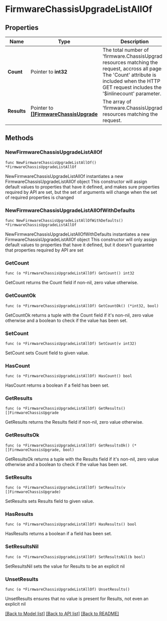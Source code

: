 # FirmwareChassisUpgradeListAllOf

## Properties

Name | Type | Description | Notes
------------ | ------------- | ------------- | -------------
**Count** | Pointer to **int32** | The total number of &#39;firmware.ChassisUpgrade&#39; resources matching the request, accross all pages. The &#39;Count&#39; attribute is included when the HTTP GET request includes the &#39;$inlinecount&#39; parameter. | [optional] 
**Results** | Pointer to [**[]FirmwareChassisUpgrade**](FirmwareChassisUpgrade.md) | The array of &#39;firmware.ChassisUpgrade&#39; resources matching the request. | [optional] 

## Methods

### NewFirmwareChassisUpgradeListAllOf

`func NewFirmwareChassisUpgradeListAllOf() *FirmwareChassisUpgradeListAllOf`

NewFirmwareChassisUpgradeListAllOf instantiates a new FirmwareChassisUpgradeListAllOf object
This constructor will assign default values to properties that have it defined,
and makes sure properties required by API are set, but the set of arguments
will change when the set of required properties is changed

### NewFirmwareChassisUpgradeListAllOfWithDefaults

`func NewFirmwareChassisUpgradeListAllOfWithDefaults() *FirmwareChassisUpgradeListAllOf`

NewFirmwareChassisUpgradeListAllOfWithDefaults instantiates a new FirmwareChassisUpgradeListAllOf object
This constructor will only assign default values to properties that have it defined,
but it doesn't guarantee that properties required by API are set

### GetCount

`func (o *FirmwareChassisUpgradeListAllOf) GetCount() int32`

GetCount returns the Count field if non-nil, zero value otherwise.

### GetCountOk

`func (o *FirmwareChassisUpgradeListAllOf) GetCountOk() (*int32, bool)`

GetCountOk returns a tuple with the Count field if it's non-nil, zero value otherwise
and a boolean to check if the value has been set.

### SetCount

`func (o *FirmwareChassisUpgradeListAllOf) SetCount(v int32)`

SetCount sets Count field to given value.

### HasCount

`func (o *FirmwareChassisUpgradeListAllOf) HasCount() bool`

HasCount returns a boolean if a field has been set.

### GetResults

`func (o *FirmwareChassisUpgradeListAllOf) GetResults() []FirmwareChassisUpgrade`

GetResults returns the Results field if non-nil, zero value otherwise.

### GetResultsOk

`func (o *FirmwareChassisUpgradeListAllOf) GetResultsOk() (*[]FirmwareChassisUpgrade, bool)`

GetResultsOk returns a tuple with the Results field if it's non-nil, zero value otherwise
and a boolean to check if the value has been set.

### SetResults

`func (o *FirmwareChassisUpgradeListAllOf) SetResults(v []FirmwareChassisUpgrade)`

SetResults sets Results field to given value.

### HasResults

`func (o *FirmwareChassisUpgradeListAllOf) HasResults() bool`

HasResults returns a boolean if a field has been set.

### SetResultsNil

`func (o *FirmwareChassisUpgradeListAllOf) SetResultsNil(b bool)`

 SetResultsNil sets the value for Results to be an explicit nil

### UnsetResults
`func (o *FirmwareChassisUpgradeListAllOf) UnsetResults()`

UnsetResults ensures that no value is present for Results, not even an explicit nil

[[Back to Model list]](../README.md#documentation-for-models) [[Back to API list]](../README.md#documentation-for-api-endpoints) [[Back to README]](../README.md)


